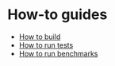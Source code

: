 # How-to guides

* [How to build](build.md)
* [How to run tests](run-tests.md)
* [How to run benchmarks](run-benchmarks.md)
